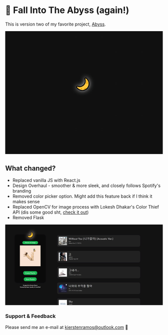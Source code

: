 # 🌙 Fall Into The Abyss (again!)

This is version two of my favorite project, [Abyss](https://github.com/migratorysneakers/fallintotheabyss).

![Landing Page](/demo/LandingPage.gif)

## What changed?
- Replaced vanilla JS with React.js
- Design Overhaul - smoother & more sleek, and closely follows Spotify's branding
- Removed color picker option. Might add this feature back if I think it makes sense
- Replaced OpenCV for image process with Lokesh Dhakar's Color Thief API (dis some good sht, [check it out](https://github.com/lokesh/color-thief))
- Removed Flask

![Abyss Landing Page](/demo/MainPage.PNG)

### Support & Feedback
Please send me an e-mail at [kierstenramos@outlook.com](mailto:kierstenramos@outlook.com) 💚
